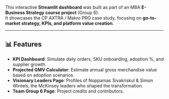 This interactive **Streamlit dashboard** was built as part of an MBA **E-Business Strategy course project** (Group 6).  
It showcases the CP AXTRA / Makro PRO case study, focusing on **go-to-market strategy, KPIs, and platform value creation**.  

---

## 📊 Features  
- **KPI Dashboard**: Simulate daily orders, SKU onboarding, adoption %, and supplier growth.  
- **Projected GMV Calculator**: Estimate annual gross merchandise value based on adoption scenarios.  
- **Visionary Leaders Page**: Profiles of Noppamas Sivakriskul & Simon Wintels, the McKinsey leaders who shaped the transformation.  
- **Team Group 6 Page**: Project credits and contributors.  
